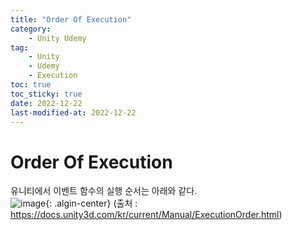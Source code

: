 ```yaml
---
title: "Order Of Execution"
category:
    - Unity Udemy
tag:
    - Unity
    - Udemy
    - Execution
toc: true
toc_sticky: true
date: 2022-12-22
last-modified-at: 2022-12-22
---
```


# Order Of Execution
유니티에서 이벤트 함수의 실행 순서는 아래와 같다.   
![image](){: .algin-center}
(출처 : https://docs.unity3d.com/kr/current/Manual/ExecutionOrder.html)
